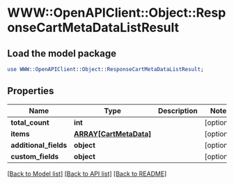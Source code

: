 # WWW::OpenAPIClient::Object::ResponseCartMetaDataListResult

## Load the model package
```perl
use WWW::OpenAPIClient::Object::ResponseCartMetaDataListResult;
```

## Properties
Name | Type | Description | Notes
------------ | ------------- | ------------- | -------------
**total_count** | **int** |  | [optional] 
**items** | [**ARRAY[CartMetaData]**](CartMetaData.md) |  | [optional] 
**additional_fields** | **object** |  | [optional] 
**custom_fields** | **object** |  | [optional] 

[[Back to Model list]](../README.md#documentation-for-models) [[Back to API list]](../README.md#documentation-for-api-endpoints) [[Back to README]](../README.md)


